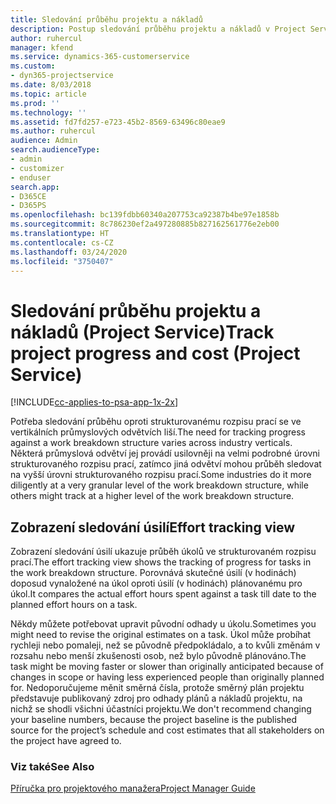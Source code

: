 ```yaml
---
title: Sledování průběhu projektu a nákladů
description: Postup sledování průběhu projektu a nákladů v Project Service
author: ruhercul
manager: kfend
ms.service: dynamics-365-customerservice
ms.custom:
- dyn365-projectservice
ms.date: 8/03/2018
ms.topic: article
ms.prod: ''
ms.technology: ''
ms.assetid: fd7fd257-e723-45b2-8569-63496c80eae9
ms.author: ruhercul
audience: Admin
search.audienceType:
- admin
- customizer
- enduser
search.app:
- D365CE
- D365PS
ms.openlocfilehash: bc139fdbb60340a207753ca92387b4be97e1858b
ms.sourcegitcommit: 8c786230ef2a497280885b827162561776e2eb00
ms.translationtype: HT
ms.contentlocale: cs-CZ
ms.lasthandoff: 03/24/2020
ms.locfileid: "3750407"
---
```

# <a name="track-project-progress-and-cost-project-service"></a><span data-ttu-id="eb521-103">Sledování průběhu projektu a nákladů (Project Service)</span><span class="sxs-lookup"><span data-stu-id="eb521-103">Track project progress and cost (Project Service)</span></span>

[!INCLUDE[cc-applies-to-psa-app-1x-2x](../includes/cc-applies-to-psa-app-1x-2x.md)]

<span data-ttu-id="eb521-104">Potřeba sledování průběhu oproti strukturovanému rozpisu prací se ve vertikálních průmyslových odvětvích liší.</span><span class="sxs-lookup"><span data-stu-id="eb521-104">The need for tracking progress against a work breakdown structure varies across industry verticals.</span></span> <span data-ttu-id="eb521-105">Některá průmyslová odvětví jej provádí usilovněji na velmi podrobné úrovni strukturovaného rozpisu prací, zatímco jiná odvětví mohou průběh sledovat na vyšší úrovni strukturovaného rozpisu prací.</span><span class="sxs-lookup"><span data-stu-id="eb521-105">Some industries do it more diligently at a very granular level of the work breakdown structure, while others might track at a higher level of the work breakdown structure.</span></span>  
  
## <a name="effort-tracking-view"></a><span data-ttu-id="eb521-106">Zobrazení sledování úsilí</span><span class="sxs-lookup"><span data-stu-id="eb521-106">Effort tracking view</span></span>  
<span data-ttu-id="eb521-107">Zobrazení sledování úsilí ukazuje průběh úkolů ve strukturovaném rozpisu prací.</span><span class="sxs-lookup"><span data-stu-id="eb521-107">The effort tracking view shows the tracking of progress for tasks in the work breakdown structure.</span></span> <span data-ttu-id="eb521-108">Porovnává skutečné úsilí (v hodinách) doposud vynaložené na úkol oproti úsilí (v hodinách) plánovanému pro úkol.</span><span class="sxs-lookup"><span data-stu-id="eb521-108">It compares the actual effort hours spent against a task till date to the planned effort hours on a task.</span></span>  
  
<span data-ttu-id="eb521-109">Někdy můžete potřebovat upravit původní odhady u úkolu.</span><span class="sxs-lookup"><span data-stu-id="eb521-109">Sometimes you might need to revise the original estimates on a task.</span></span> <span data-ttu-id="eb521-110">Úkol může probíhat rychleji nebo pomaleji, než se původně předpokládalo, a to kvůli změnám v rozsahu nebo menší zkušenosti osob, než bylo původně plánováno.</span><span class="sxs-lookup"><span data-stu-id="eb521-110">The task might be moving faster or slower than originally anticipated because of changes in scope or having less experienced people than originally planned for.</span></span> <span data-ttu-id="eb521-111">Nedoporučujeme měnit směrná čísla, protože směrný plán projektu představuje publikovaný zdroj pro odhady plánů a nákladů projektu, na nichž se shodli všichni účastníci projektu.</span><span class="sxs-lookup"><span data-stu-id="eb521-111">We don't recommend changing your baseline numbers, because the project baseline is the published source for the project’s schedule and cost estimates that all stakeholders on the project have agreed to.</span></span>  
  
### <a name="see-also"></a><span data-ttu-id="eb521-112">Viz také</span><span class="sxs-lookup"><span data-stu-id="eb521-112">See Also</span></span>  
 [<span data-ttu-id="eb521-113">Příručka pro projektového manažera</span><span class="sxs-lookup"><span data-stu-id="eb521-113">Project Manager Guide</span></span>](../project-service/project-manager-guide.md)
